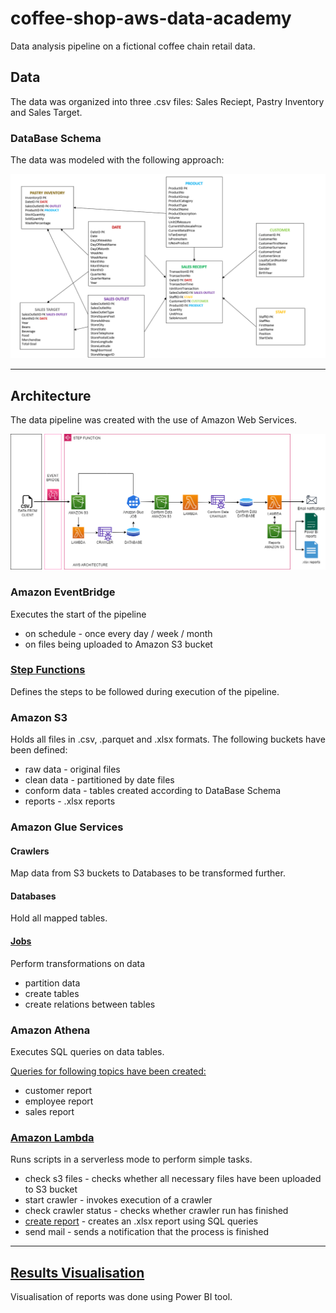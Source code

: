 # coffee-shop-aws-data-academy

Data analysis pipeline on a fictional coffee chain retail data.


## Data 

The data was organized into three .csv files: Sales Reciept, Pastry Inventory and Sales Target.

### DataBase Schema

The data was modeled with the following approach:

![data-model](./docs-files/data-model.png)

***
## Architecture
The data pipeline was created with the use of Amazon Web Services. 

![aws-architecture](./docs-files/final-diagram.png)


### Amazon EventBridge 
Executes the start of the pipeline
* on schedule - once every day / week / month
* on files being uploaded to Amazon S3 bucket
### [Step Functions](./step_functions/)
Defines the steps to be followed during execution of the pipeline.

### Amazon S3
Holds all files in .csv, .parquet and .xlsx formats. The following buckets have been defined:
* raw data - original files
* clean data - partitioned by date files
* conform data - tables created according to DataBase Schema
* reports - .xlsx reports

### Amazon Glue Services
#### Crawlers
Map data from S3 buckets to Databases to be transformed further.
#### Databases
Hold all mapped tables.
#### [Jobs](./glue_jobs/)
Perform transformations on data
* partition data
* create tables
* create relations between tables

### Amazon Athena
Executes SQL queries on data tables. 

[Queries for following topics have been created:](./sql_queries/)
* customer report
* employee report
* sales report

### [Amazon Lambda](./lambda_functions/)
Runs scripts in a serverless mode to perform simple tasks.
* check s3 files - checks whether all necessary files have been uploaded to S3 bucket
* start crawler - invokes execution of a crawler
* check crawler status - checks whether crawler run has finished
* [create report](./lambda_functions/reports/) - creates an .xlsx report using SQL queries
* send mail - sends a notification that the process is finished

***
## [Results Visualisation](./lambda_functions/reports/)
Visualisation of reports was done using Power BI tool.
